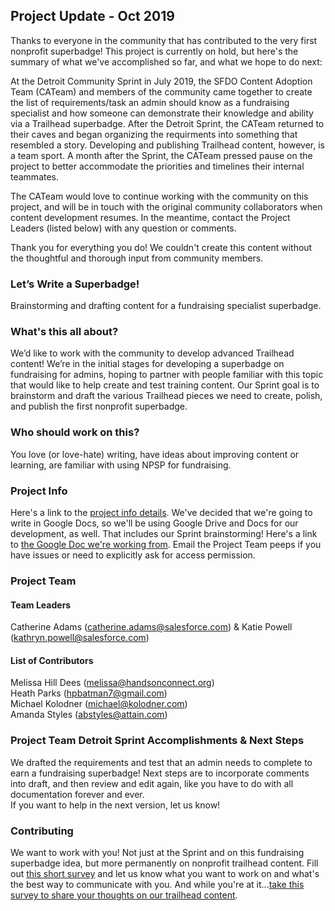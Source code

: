 ## Project Update - Oct 2019 ##
Thanks to everyone in the community that has contributed to the very first nonprofit superbadge! This project is currently on hold, but here's the summary of what we've accomplished so far, and what we hope to do next:

At the Detroit Community Sprint in July 2019, the SFDO Content Adoption Team (CATeam) and members of the community came together to create the list of requirements/task an admin should know as a fundraising specialist and how someone can demonstrate their knowledge and ability via a Trailhead superbadge. After the Detroit Sprint, the CATeam returned to their caves and began organizing the requirments into something that resembled a story. Developing and publishing Trailhead content, however, is a team sport. A month after the Sprint, the CATeam pressed pause on the project to better accommodate the priorities and timelines their internal teammates. 

The CATeam would love to continue working with the community on this project, and will be in touch with the original community collaborators when content development resumes. In the meantime, contact the Project Leaders (listed below) with any question or comments. 

Thank you for everything you do! We couldn't create this content without the thoughtful and thorough input from community members. 

### Let’s Write a Superbadge!
Brainstorming and drafting content for a fundraising specialist superbadge. 

### What's this all about?
We’d like to work with the community to develop advanced Trailhead content! We’re in the initial stages for developing a superbadge on fundraising for admins, hoping to partner with people familiar with this topic that would like to help create and test training content. Our Sprint goal is to brainstorm and draft the various Trailhead pieces we need to create, polish, and publish the first nonprofit superbadge.

### Who should work on this? 
You love (or love-hate) writing, have ideas about improving content or learning, are familiar with using NPSP for fundraising. 

### Project Info
Here's a link to the [project info details](https://docs.google.com/document/d/1Jk49ZMCronDZ20KGF289I8GvF9tReeOwRRDTpu6kkaA/edit#). We've decided that we're going to write in Google Docs, so we'll be using Google Drive and Docs for our development, as well. That includes our Sprint brainstorming! Here's a link to [the Google Doc we're working from](https://drive.google.com/open?id=1aqlcrjbAb4fVPVo5x4kXVl1AxHHyLhCq). Email the Project Team peeps if you have issues or need to explicitly ask for access permission.

### Project Team
#### Team Leaders  
Catherine Adams (catherine.adams@salesforce.com) & Katie Powell (kathryn.powell@salesforce.com)
#### List of Contributors     
Melissa Hill Dees (melissa@handsonconnect.org)  
Heath Parks (hpbatman7@gmail.com)  
Michael Kolodner (michael@kolodner.com)  
Amanda Styles (abstyles@attain.com)

### Project Team Detroit Sprint Accomplishments & Next Steps
We drafted the requirements and test that an admin needs to complete to earn a fundraising superbadge! Next steps are to incorporate comments into draft, and then review and edit again, like you have to do with all documentation forever and ever.  
If you want to help in the next version, let us know! 

### Contributing
We want to work with you! Not just at the Sprint and on this fundraising superbadge idea, but more permanently on nonprofit trailhead content. Fill out [this short survey](https://forms.gle/1BvEtoyMZtmSbieX6) and let us know what you want to work on and what's the best way to communicate with you.
And while you're at it...[take this survey to share your thoughts on our trailhead content](https://forms.gle/E7DFZAUNtcm7mBRh9).
